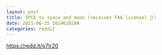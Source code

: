 ```yaml
--- 
layout: post 
title: SPCE to space and moon (receives FAA license) 🚀🌕 
date: 2021-06-25 1624620288 
categories: reddit 
--- 
```

https://redd.it/o7lr20
